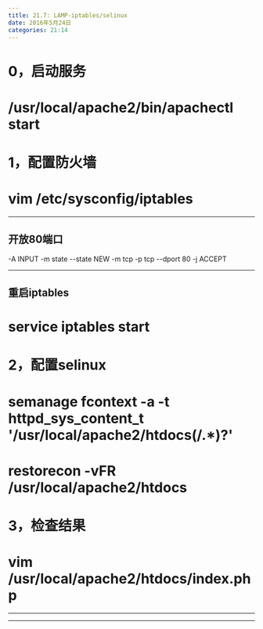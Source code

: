 ```yaml
---
title: 21.7: LAMP-iptables/selinux
date: 2016年5月24日
categories: 21:14
---
```

 
0，启动服务
===========================================
# /usr/local/apache2/bin/apachectl start 
1，配置防火墙
===========================================
# vim /etc/sysconfig/iptables
************************************
## 开放80端口
-A INPUT -m state --state NEW -m tcp -p tcp --dport 80 -j ACCEPT
************************************
 
## 重启iptables
# service iptables start 
 
2，配置selinux
===========================================
# semanage fcontext -a -t httpd_sys_content_t '/usr/local/apache2/htdocs(/.*)?'
# restorecon -vFR /usr/local/apache2/htdocs 
 
3，检查结果
===========================================
# vim /usr/local/apache2/htdocs/index.php
************************************
<?php
phpinfo()
?>
************************************
 

 

